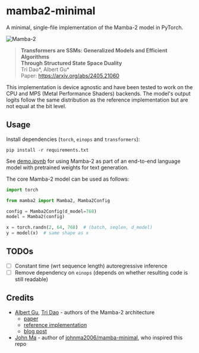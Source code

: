 # mamba2-minimal

A minimal, single-file implementation of the Mamba-2 model in PyTorch.

![Mamba-2](https://github.com/state-spaces/mamba/blob/f9dbb4fdb2705d71282e0db184d177c6375623f0/assets/ssd_algorithm.png)
> **Transformers are SSMs: Generalized Models and Efficient Algorithms**\
>     **Through Structured State Space Duality**\
> Tri Dao*, Albert Gu*\
> Paper: https://arxiv.org/abs/2405.21060

This implementation is device agnostic and have been tested to work on the CPU and MPS (Metal Performance Shaders) backends. The model's output logits follow the same distribution as the reference implementation but are not equal at the bit level. 

## Usage

Install dependencies (`torch`, `einops` and `transformers`):

```
pip install -r requirements.txt
```

See [demo.ipynb](./demo.ipynb) for using Mamba-2 as part of an end-to-end language model with pretrained weights for text generation.

The core Mamba-2 model can be used as follows:

```py
import torch

from mamba2 import Mamba2, Mamba2Config

config = Mamba2Config(d_model=768)
model = Mamba2(config)

x = torch.randn(2, 64, 768)  # (batch, seqlen, d_model)
y = model(x)  # same shape as x
```


## TODOs

- [ ] Constant time (wrt sequence length) autoregressive inference
- [ ] Remove dependency on `einops` (depends on whether resulting code is still readable)

## Credits

* [Albert Gu], [Tri Dao] - authors of the Mamba-2 architecture
  * [paper]
  * [reference implementation]
  * [blog post]
* [John Ma] - author of [johnma2006/mamba-minimal], who inspired this repo


[Albert Gu]: https://github.com/albertfgu
[Tri Dao]: https://github.com/tridao
[paper]: https://arxiv.org/abs/2405.21060
[reference implementation]: https://github.com/state-spaces/mamba
[blog post]: https://tridao.me/blog/2024/mamba2-part1-model/
[John Ma]: https://github.com/johnma2006
[johnma2006/mamba-minimal]: https://github.com/johnma2006/mamba-minimal
